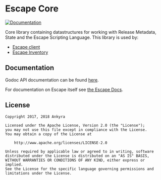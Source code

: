 # Escape Core

[![Documentation](https://godoc.org/github.com/ankyra/escape-core?status.svg)](http://godoc.org/github.com/ankyra/escape-core)

Core library containing datastructures for working with Release Metadata, State
and the Escape Scripting Language. This library is used by:

* [Escape client](https://github.com/ankyra/escape)
* [Escape Inventory](https://github.com/ankyra/escape-inventory)

## Documentation

Godoc API documentation can be found [here](http://godoc.org/github.com/ankyra/escape-core).

For documentation on Escape itself see [the Escape Docs](https://escape.ankyra.io/docs/).

## License

```
Copyright 2017, 2018 Ankyra

Licensed under the Apache License, Version 2.0 (the "License");
you may not use this file except in compliance with the License.
You may obtain a copy of the License at

    http://www.apache.org/licenses/LICENSE-2.0

Unless required by applicable law or agreed to in writing, software
distributed under the License is distributed on an "AS IS" BASIS,
WITHOUT WARRANTIES OR CONDITIONS OF ANY KIND, either express or implied.
See the License for the specific language governing permissions and
limitations under the License.
```
